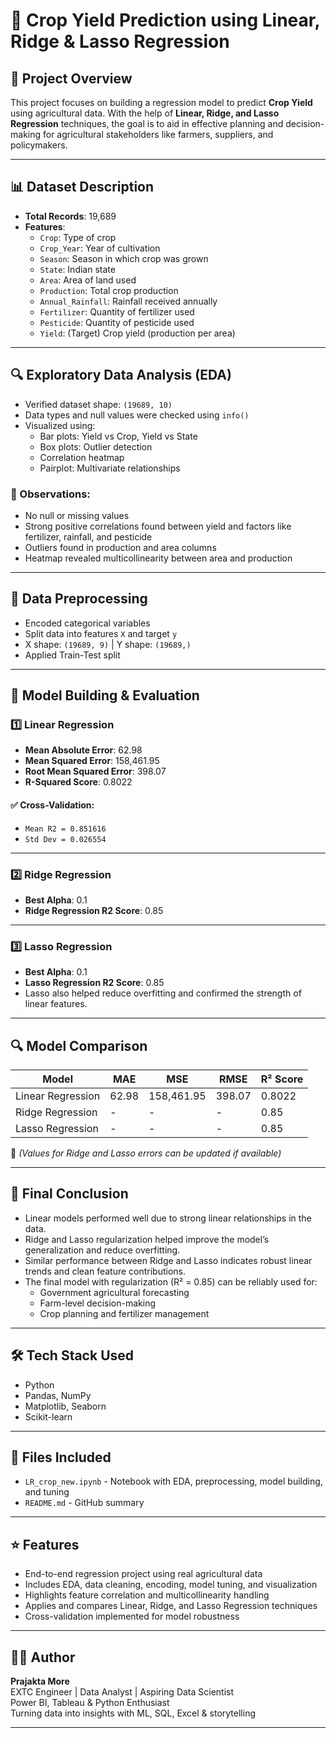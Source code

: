 # 🌾 Crop Yield Prediction using Linear, Ridge & Lasso Regression

## 📌 Project Overview

This project focuses on building a regression model to predict **Crop Yield** using agricultural data. With the help of **Linear, Ridge, and Lasso Regression** techniques, the goal is to aid in effective planning and decision-making for agricultural stakeholders like farmers, suppliers, and policymakers.

---

## 📊 Dataset Description

- **Total Records**: 19,689
- **Features**:
  - `Crop`: Type of crop
  - `Crop_Year`: Year of cultivation
  - `Season`: Season in which crop was grown
  - `State`: Indian state
  - `Area`: Area of land used
  - `Production`: Total crop production
  - `Annual_Rainfall`: Rainfall received annually
  - `Fertilizer`: Quantity of fertilizer used
  - `Pesticide`: Quantity of pesticide used
  - `Yield`: (Target) Crop yield (production per area)

---

## 🔍 Exploratory Data Analysis (EDA)

- Verified dataset shape: `(19689, 10)`
- Data types and null values were checked using `info()`
- Visualized using:
  - Bar plots: Yield vs Crop, Yield vs State
  - Box plots: Outlier detection
  - Correlation heatmap
  - Pairplot: Multivariate relationships

### 📌 Observations:
- No null or missing values
- Strong positive correlations found between yield and factors like fertilizer, rainfall, and pesticide
- Outliers found in production and area columns
- Heatmap revealed multicollinearity between area and production

---

## 🦖 Data Preprocessing

- Encoded categorical variables
- Split data into features `X` and target `y`
- X shape: `(19689, 9)` | Y shape: `(19689,)`
- Applied Train-Test split

---

## 💪 Model Building & Evaluation

### 1️⃣ Linear Regression

- **Mean Absolute Error**: 62.98  
- **Mean Squared Error**: 158,461.95  
- **Root Mean Squared Error**: 398.07  
- **R-Squared Score**: 0.8022

#### ✅ Cross-Validation:
- `Mean R2 = 0.851616`
- `Std Dev = 0.026554`

---

### 2️⃣ Ridge Regression

- **Best Alpha**: 0.1  
- **Ridge Regression R2 Score**: 0.85

---

### 3️⃣ Lasso Regression

- **Best Alpha**: 0.1  
- **Lasso Regression R2 Score**: 0.85  
- Lasso also helped reduce overfitting and confirmed the strength of linear features.

---

## 🔍 Model Comparison

| Model              | MAE    | MSE        | RMSE   | R² Score |
|-------------------|--------|------------|--------|----------|
| Linear Regression | 62.98  | 158,461.95 | 398.07 | 0.8022   |
| Ridge Regression  |   -    |     -      |   -    | 0.85     |
| Lasso Regression  |   -    |     -      |   -    | 0.85     |

📌 *(Values for Ridge and Lasso errors can be updated if available)*

---

## 🔺 Final Conclusion

- Linear models performed well due to strong linear relationships in the data.
- Ridge and Lasso regularization helped improve the model’s generalization and reduce overfitting.
- Similar performance between Ridge and Lasso indicates robust linear trends and clean feature contributions.
- The final model with regularization (R² = 0.85) can be reliably used for:
  - Government agricultural forecasting
  - Farm-level decision-making
  - Crop planning and fertilizer management

---

## 🛠️ Tech Stack Used

- Python
- Pandas, NumPy
- Matplotlib, Seaborn
- Scikit-learn

---

## 📁 Files Included

- `LR_crop_new.ipynb` - Notebook with EDA, preprocessing, model building, and tuning
- `README.md` - GitHub summary

---

## ⭐ Features

- End-to-end regression project using real agricultural data
- Includes EDA, data cleaning, encoding, model tuning, and visualization
- Highlights feature correlation and multicollinearity handling
- Applies and compares Linear, Ridge, and Lasso Regression techniques
- Cross-validation implemented for model robustness

---

## 👩‍💻 Author

**Prajakta More**  
EXTC Engineer | Data Analyst | Aspiring Data Scientist  
Power BI, Tableau & Python Enthusiast  
Turning data into insights with ML, SQL, Excel & storytelling

---
